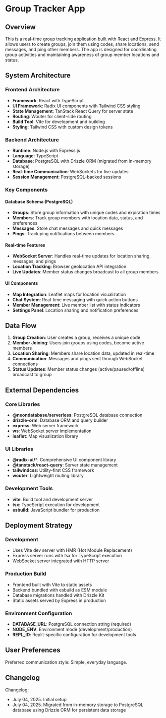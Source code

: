# Group Tracker App

## Overview

This is a real-time group tracking application built with React and Express. It allows users to create groups, join them using codes, share locations, send messages, and ping other members. The app is designed for coordinating group activities and maintaining awareness of group member locations and status.

## System Architecture

### Frontend Architecture
- **Framework**: React with TypeScript
- **UI Framework**: Radix UI components with Tailwind CSS styling
- **State Management**: TanStack React Query for server state
- **Routing**: Wouter for client-side routing
- **Build Tool**: Vite for development and building
- **Styling**: Tailwind CSS with custom design tokens

### Backend Architecture
- **Runtime**: Node.js with Express.js
- **Language**: TypeScript
- **Database**: PostgreSQL with Drizzle ORM (migrated from in-memory storage)
- **Real-time Communication**: WebSockets for live updates
- **Session Management**: PostgreSQL-backed sessions

### Key Components

#### Database Schema (PostgreSQL)
- **Groups**: Store group information with unique codes and expiration times
- **Members**: Track group members with location data, status, and preferences
- **Messages**: Store chat messages and quick messages
- **Pings**: Track ping notifications between members

#### Real-time Features
- **WebSocket Server**: Handles real-time updates for location sharing, messages, and pings
- **Location Tracking**: Browser geolocation API integration
- **Live Updates**: Member status changes broadcast to all group members

#### UI Components
- **Map Integration**: Leaflet maps for location visualization
- **Chat System**: Real-time messaging with quick action buttons
- **Member Management**: Live member list with status indicators
- **Settings Panel**: Location sharing and notification preferences

## Data Flow

1. **Group Creation**: User creates a group, receives a unique code
2. **Member Joining**: Users join groups using codes, become active members
3. **Location Sharing**: Members share location data, updated in real-time
4. **Communication**: Messages and pings sent through WebSocket connections
5. **Status Updates**: Member status changes (active/paused/offline) broadcast to group

## External Dependencies

### Core Libraries
- **@neondatabase/serverless**: PostgreSQL database connection
- **drizzle-orm**: Database ORM and query builder
- **express**: Web server framework
- **ws**: WebSocket server implementation
- **leaflet**: Map visualization library

### UI Libraries
- **@radix-ui/***: Comprehensive UI component library
- **@tanstack/react-query**: Server state management
- **tailwindcss**: Utility-first CSS framework
- **wouter**: Lightweight routing library

### Development Tools
- **vite**: Build tool and development server
- **tsx**: TypeScript execution for development
- **esbuild**: JavaScript bundler for production

## Deployment Strategy

### Development
- Uses Vite dev server with HMR (Hot Module Replacement)
- Express server runs with tsx for TypeScript execution
- WebSocket server integrated with HTTP server

### Production Build
- Frontend built with Vite to static assets
- Backend bundled with esbuild as ESM module
- Database migrations handled with Drizzle Kit
- Static assets served by Express in production

### Environment Configuration
- **DATABASE_URL**: PostgreSQL connection string (required)
- **NODE_ENV**: Environment mode (development/production)
- **REPL_ID**: Replit-specific configuration for development tools

## User Preferences

Preferred communication style: Simple, everyday language.

## Changelog

Changelog:
- July 04, 2025. Initial setup
- July 04, 2025. Migrated from in-memory storage to PostgreSQL database using Drizzle ORM for persistent data storage